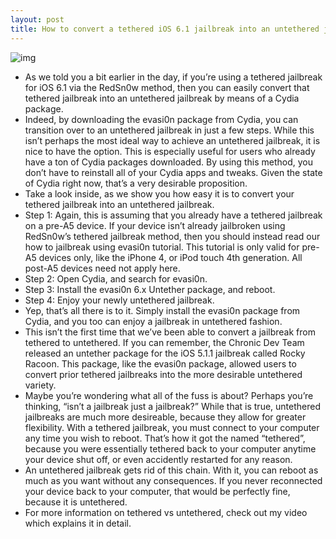 ```yaml
---
layout: post
title: How to convert a tethered iOS 6.1 jailbreak into an untethered jailbreak
---
```

![img](http://media.idownloadblog.com/wp-content/uploads/2013/01/evasi0n-iOS-6-logo.png)
* As we told you a bit earlier in the day, if you’re using a tethered jailbreak for iOS 6.1 via the RedSn0w method, then you can easily convert that tethered jailbreak into an untethered jailbreak by means of a Cydia package.
* Indeed, by downloading the evasi0n package from Cydia, you can transition over to an untethered jailbreak in just a few steps. While this isn’t perhaps the most ideal way to achieve an untethered jailbreak, it is nice to have the option. This is especially useful for users who already have a ton of Cydia packages downloaded. By using this method, you don’t have to reinstall all of your Cydia apps and tweaks. Given the state of Cydia right now, that’s a very desirable proposition.
* Take a look inside, as we show you how easy it is to convert your tethered jailbreak into an untethered jailbreak.
* Step 1: Again, this is assuming that you already have a tethered jailbreak on a pre-A5 device. If your device isn’t already jailbroken using RedSn0w’s tethered jailbreak method, then you should instead read our how to jailbreak using evasi0n tutorial. This tutorial is only valid for pre-A5 devices only, like the iPhone 4, or iPod touch 4th generation. All post-A5 devices need not apply here.
* Step 2: Open Cydia, and search for evasi0n.
* Step 3: Install the evasi0n 6.x Untether package, and reboot.
* Step 4: Enjoy your newly untethered jailbreak.
* Yep, that’s all there is to it. Simply install the evasi0n package from Cydia, and you too can enjoy a jailbreak in untethered fashion.
* This isn’t the first time that we’ve been able to convert a jailbreak from tethered to untethered. If you can remember, the Chronic Dev Team released an untether package for the iOS 5.1.1 jailbreak called Rocky Racoon. This package, like the evasi0n package, allowed users to convert prior tethered jailbreaks into the more desirable untethered variety.
* Maybe you’re wondering what all of the fuss is about? Perhaps you’re thinking, “isn’t a jailbreak just a jailbreak?” While that is true, untethered jailbreaks are much more desireable, because they allow for greater flexibility. With a tethered jailbreak, you must connect to your computer any time you wish to reboot. That’s how it got the named “tethered”, because you were essentially tethered back to your computer anytime your device shut off, or even accidently restarted for any reason.
* An untethered jailbreak gets rid of this chain. With it, you can reboot as much as you want without any consequences. If you never reconnected your device back to your computer, that would be perfectly fine, because it is untethered.
* For more information on tethered vs untethered, check out my video which explains it in detail.


